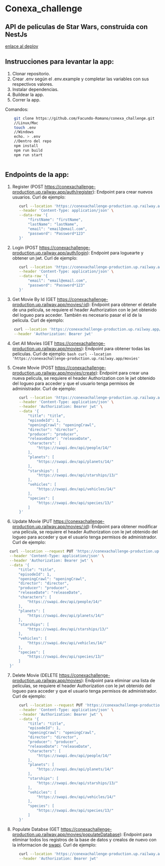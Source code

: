 # Conexa_challenge
## API de peliculas de Star Wars, construida con NestJs
[enlace al deploy](https://conexachallenge-production.up.railway.app/)

## Instrucciones para levantar la app:

1) Clonar repositorio.
2) Crear .env según el .env.example y completar las variables con sus respectivos valores.
3) Instalar dependencias.
4) Buildear la app.
5) Correr la app.
   
Comandos:
```bash
    git clone https://github.com/Facundo-Romano/conexa_challenge.git
    //Linux/Mac
    touch .env
    //Windows
    echo. > .env
    //Dentro del repo
    npm install
    npm run build
    npm run start
```
~~~
~~~
## Endpoints de la app:
1) Register (POST https://conexachallenge-production.up.railway.app/auth/register):
   Endpoint para crear nuevos usuarios.
   Curl de ejemplo:
   ```bash
      curl --location 'https://conexachallenge-production.up.railway.app/auth/register' \
      --header 'Content-Type: application/json' \
      --data-raw '{
          "firstName": "firstName",
          "lastName": "lastName",
          "email": "email@email.com",
          "password": "Password*123"
      }'
    ```

2) Login (POST https://conexachallenge-production.up.railway.app/auth/login):
   Endpoint para loguearte y obtener un jwt.
   Curl de ejemplo:
   ```bash
      curl --location 'https://conexachallenge-production.up.railway.app/auth/login' \
      --header 'Content-Type: application/json' \
      --data-raw '{
          "email": "email@email.com",
          "password": "Password*123"
      }'

3) Get Movie By Id (GET https://conexachallenge-production.up.railway.app/movies/:id):
  Endpoint para obtener el detalle de una pelicula, se requiere el header Authorization con le jwt obtenido del logueo para acceder. También es necesario pasar el id de la pelicula.
  Curl de ejemplo: 
  ```bash
      curl --location 'https://conexachallenge-production.up.railway.app/movies/1' \
      --header 'Authorization: Bearer jwt'
  ```

4) Get All Movies (GET https://conexachallenge-production.up.railway.app/movies):
   Endpoint para obtener todas las peliculas.
   Curl de ejemplo:
   ```bash curl --location 'https://conexachallenge-production.up.railway.app/movies' ```

5) Create Movie (POST https://conexachallenge-production.up.railway.app/movies/create):
   Endpoint para crear una nueva pelicula, se requiere el header Authorization con le jwt obtenido del logueo para acceder y que el usuario tenga permisos de administrador.
   Curl de ejemplo:
   ```bash
      curl --location 'https://conexachallenge-production.up.railway.app/movies/create' \
      --header 'Content-Type: application/json' \
      --header 'Authorization: Bearer jwt' \
      --data '{
          "title": "title", 
          "episodeId": 1, 
          "openingCrawl": "openingCrawl", 
          "director": "director", 
          "producer": "producer", 
          "releaseDate": "releaseDate",
          "characters": [
              "https://swapi.dev/api/people/14/"
          ], 
          "planets": [
              "https://swapi.dev/api/planets/14/"
          ], 
          "starships": [
              "https://swapi.dev/api/starships/13/"
          ], 
          "vehicles": [
              "https://swapi.dev/api/vehicles/14/"
          ], 
          "species": [
              "https://swapi.dev/api/species/13/"
          ]
      }'

6) Update Movie (PUT https://conexachallenge-production.up.railway.app/movies/:id):
  Endpoint para obtener modificar una pelicula, se requiere el header Authorization con le jwt obtenido del logueo para acceder y que el usuario tenga permisos de administrador.
  Curl de ejemplo: 
  ```bash
    curl --location --request PUT 'https://conexachallenge-production.up.railway.app/movies/1' \
    --header 'Content-Type: application/json' \
    --header 'Authorization: Bearer jwt' \
    --data '{
        "title": "title", 
        "episodeId": 1, 
        "openingCrawl": "openingCrawl", 
        "director": "director", 
        "producer": "producer", 
        "releaseDate": "releaseDate",
        "characters": [
            "https://swapi.dev/api/people/14/"
        ], 
        "planets": [
            "https://swapi.dev/api/planets/14/"
        ], 
        "starships": [
            "https://swapi.dev/api/starships/13/"
        ], 
        "vehicles": [
            "https://swapi.dev/api/vehicles/14/"
        ], 
        "species": [
            "https://swapi.dev/api/species/13/"
        ]
    }'
  ```

7) Delete Movie (DELETE https://conexachallenge-production.up.railway.app/movies):
   Endpoint para eliminar una lista de peliculas, se requiere el header Authorization con le jwt obtenido del logueo para acceder y que el usuario tenga permisos de administrador.
   Curl de ejemplo:
   ```bash
      curl --location --request PUT 'https://conexachallenge-production.up.railway.app/movies/1' \
      --header 'Content-Type: application/json' \
      --header 'Authorization: Bearer jwt' \
      --data '{
          "title": "title", 
          "episodeId": 1, 
          "openingCrawl": "openingCrawl", 
          "director": "director", 
          "producer": "producer", 
          "releaseDate": "releaseDate",
          "characters": [
              "https://swapi.dev/api/people/14/"
          ], 
          "planets": [
              "https://swapi.dev/api/planets/14/"
          ], 
          "starships": [
              "https://swapi.dev/api/starships/13/"
          ], 
          "vehicles": [
              "https://swapi.dev/api/vehicles/14/"
          ], 
          "species": [
              "https://swapi.dev/api/species/13/"
          ]
      }'

8) Populate Databse (GET https://conexachallenge-production.up.railway.app/movies/populateDatabase):
   Endpoint para eliminar todos los registros de la base de datos y crealos de nuevo con la informacion de [swapi](https://swapi.dev/).
   Curl de ejemplo:
   ```bash
      curl --location 'https://conexachallenge-production.up.railway.app/movies/populateDatabase' \
      --header 'Authorization: Bearer jwt'
  ```

